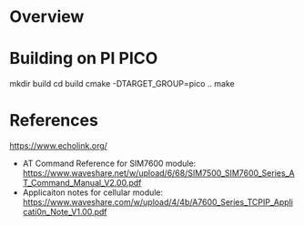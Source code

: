 Overview
========

Building on PI PICO
===================

mkdir build
cd build
cmake -DTARGET_GROUP=pico ..
make <target>

References
==========

https://www.echolink.org/

* AT Command Reference for SIM7600 module: https://www.waveshare.net/w/upload/6/68/SIM7500_SIM7600_Series_AT_Command_Manual_V2.00.pdf
* Applicaiton notes for cellular module: https://www.waveshare.com/w/upload/4/4b/A7600_Series_TCPIP_Applicati0n_Note_V1.00.pdf

